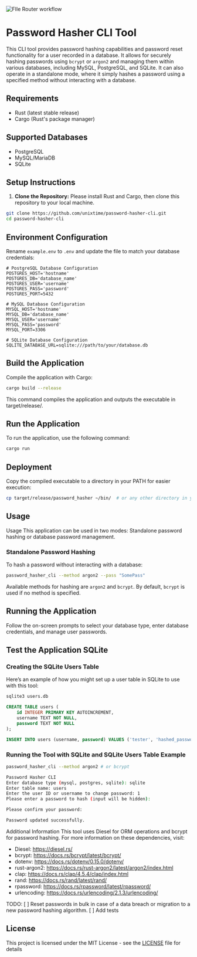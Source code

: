 ![FIle Router workflow](https://github.com/unixtime/password-hasher-cli/actions/workflows/rust.yml/badge.svg)

# Password Hasher CLI Tool

This CLI tool provides password hashing capabilities and password reset functionality for a user recorded in a database.
It allows for securely hashing passwords using `bcrypt` or `argon2` and managing them within various databases, including MySQL, PostgreSQL, and SQLite. 
It can also operate in a standalone mode, where it simply hashes a password using a specified method without interacting with a database.

## Requirements

- Rust (latest stable release)
- Cargo (Rust's package manager)

## Supported Databases

- PostgreSQL
- MySQL/MariaDB
- SQLite

## Setup Instructions

1. **Clone the Repository:**
   Please install Rust and Cargo, then clone this repository to your local machine.

```bash
git clone https://github.com/unixtime/password-hasher-cli.git
cd password-hasher-cli
```

## Environment Configuration

Rename `example.env` to `.env` and update the file to match your database credentials:

```dotenv
# PostgreSQL Database Configuration
POSTGRES_HOST='hostname'
POSTGRES_DB='database_name'
POSTGRES_USER='username'
POSTGRES_PASS='password'
POSTGRES_PORT=5432

# MySQL Database Configuration
MYSQL_HOST='hostname'
MYSQL_DB='database_name'
MYSQL_USER='username'
MYSQL_PASS='password'
MYSQL_PORT=3306

# SQLite Database Configuration
SQLITE_DATABASE_URL=sqlite:///path/to/your/database.db
```

## Build the Application

Compile the application with Cargo:

```bash
cargo build --release
```

This command compiles the application and outputs the executable in target/release/.

## Run the Application

To run the application, use the following command:

```bash
cargo run
```

## Deployment

Copy the compiled executable to a directory in your PATH for easier execution:

```bash
cp target/release/password_hasher ~/bin/  # or any other directory in your PATH
```

## Usage

Usage
This application can be used in two modes: Standalone password hashing or database password management.

### Standalone Password Hashing

To hash a password without interacting with a database:

```bash
password_hasher_cli --method argon2 --pass "SomePass"
```

Available methods for hashing are `argon2` and `bcrypt`. 
By default, `bcrypt` is used if no method is specified.

## Running the Application

Follow the on-screen prompts to select your database type, enter database credentials, and manage user passwords.

## Test the Application SQLite

### Creating the SQLite Users Table

Here’s an example of how you might set up a user table in SQLite to use with this tool:

```bash
sqlite3 users.db
```

```sql
CREATE TABLE users (
    id INTEGER PRIMARY KEY AUTOINCREMENT,
    username TEXT NOT NULL,
    password TEXT NOT NULL
);

INSERT INTO users (username, password) VALUES ('tester', 'hashed_password');
```

### Running the Tool with SQLite and SQLite Users Table Example

```bash
password_hasher_cli --method argon2 # or bcrypt

Password Hasher CLI
Enter database type (mysql, postgres, sqlite): sqlite
Enter table name: users
Enter the user ID or username to change password: 1
Please enter a password to hash (input will be hidden): 

Please confirm your password: 

Password updated successfully.
```

Additional Information
This tool uses Diesel for ORM operations and bcrypt for password hashing. For more information on these dependencies, visit:

* Diesel: https://diesel.rs/
* bcrypt: https://docs.rs/bcrypt/latest/bcrypt/
* dotenv: https://docs.rs/dotenv/0.15.0/dotenv/
* rust-argon2: https://docs.rs/rust-argon2/latest/argon2/index.html
* clap: https://docs.rs/clap/4.5.4/clap/index.html
* rand: https://docs.rs/rand/latest/rand/
* rpassword: https://docs.rs/rpassword/latest/rpassword/
* urlencoding: https://docs.rs/urlencoding/2.1.3/urlencoding/

TODO: 
[ ] Reset passwords in bulk in case of a data breach or migration to a new password hashing algorithm.
[ ] Add tests

## License

This project is licensed under the MIT License - see the [LICENSE](LICENSE) file for details
